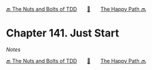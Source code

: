 [🔙 The Nuts and Bolts of TDD][previous-chapter]&nbsp;&nbsp;&nbsp;&nbsp;&nbsp;&nbsp;&nbsp;[🏡][readme]&nbsp;&nbsp;&nbsp;&nbsp;&nbsp;&nbsp;&nbsp;[The Happy Path 🔜][upcoming-chapter]

# Chapter 141. Just Start

_Notes_

[🔙 The Nuts and Bolts of TDD][previous-chapter]&nbsp;&nbsp;&nbsp;&nbsp;&nbsp;&nbsp;&nbsp;[🏡][readme]&nbsp;&nbsp;&nbsp;&nbsp;&nbsp;&nbsp;&nbsp;[The Happy Path 🔜][upcoming-chapter]

[readme]: README.md
[previous-chapter]: ch140-the-nuts-and-bolts-of-tdd.md
[upcoming-chapter]: ch142-the-happy-path.md